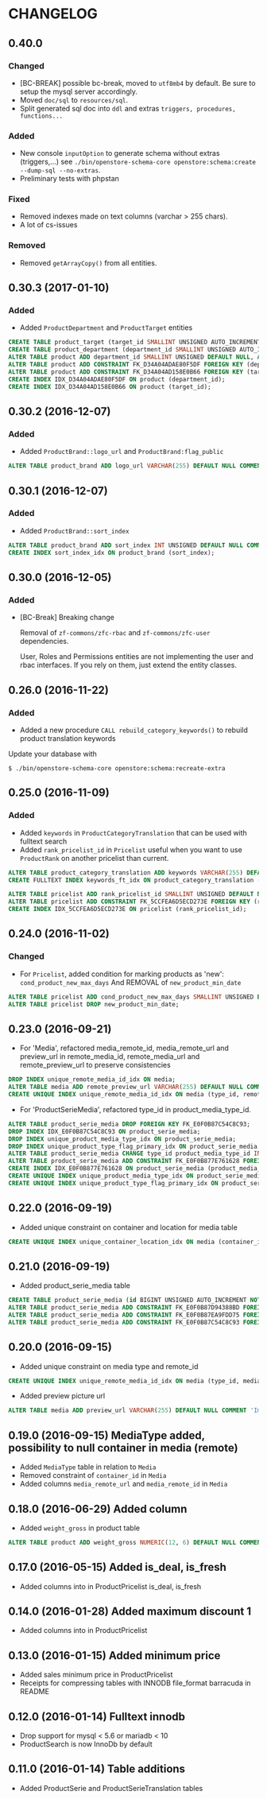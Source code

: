 # CHANGELOG

## 0.40.0

### Changed

- [BC-BREAK] possible bc-break, moved to `utf8mb4` by default. Be sure to setup the mysql server accordingly.
- Moved `doc/sql` to `resources/sql`.
- Split generated sql doc into `ddl` and extras `triggers, procedures, functions...` 

### Added

- New console `inputOption` to generate schema without extras (triggers,...)
  see `./bin/openstore-schema-core openstore:schema:create --dump-sql --no-extras`.
- Preliminary tests with phpstan    

### Fixed 

- Removed indexes made on text columns (varchar > 255 chars).
- A lot of cs-issues

### Removed

- Removed `getArrayCopy()` from all entities.


## 0.30.3 (2017-01-10)

### Added

- Added `ProductDepartment` and `ProductTarget` entities

```sql
CREATE TABLE product_target (target_id SMALLINT UNSIGNED AUTO_INCREMENT NOT NULL, reference VARCHAR(60) NOT NULL COMMENT 'Reference', title VARCHAR(80) DEFAULT NULL, description VARCHAR(15000) DEFAULT NULL, flag_exclude_enduser TINYINT(1) DEFAULT '0' NOT NULL COMMENT 'Visibility should be excluded for enduser target audience', icon_class VARCHAR(40) DEFAULT NULL, sort_index INT UNSIGNED DEFAULT NULL COMMENT 'Relative sort index', created_at DATETIME DEFAULT NULL COMMENT 'Record creation timestamp', updated_at DATETIME DEFAULT NULL COMMENT 'Record last update timestamp', created_by VARCHAR(40) DEFAULT NULL COMMENT 'Creator name', updated_by VARCHAR(40) DEFAULT NULL COMMENT 'Last updater name', legacy_mapping VARCHAR(40) DEFAULT NULL COMMENT 'Unique reference of this record taken from legacy system', legacy_synchro_at DATETIME DEFAULT NULL COMMENT 'Last synchro timestamp', INDEX sort_index_idx (sort_index), INDEX description_idx (description), UNIQUE INDEX unique_reference_idx (reference), UNIQUE INDEX unique_legacy_mapping_idx (legacy_mapping), UNIQUE INDEX unique_title_idx (title), PRIMARY KEY(target_id)) DEFAULT CHARACTER SET utf8 COLLATE utf8_unicode_ci ENGINE = InnoDB COMMENT = 'Product target audience table' ;
CREATE TABLE product_department (department_id SMALLINT UNSIGNED AUTO_INCREMENT NOT NULL, reference VARCHAR(60) NOT NULL COMMENT 'Reference', title VARCHAR(80) DEFAULT NULL, description VARCHAR(15000) DEFAULT NULL, icon_class VARCHAR(40) DEFAULT NULL, sort_index INT UNSIGNED DEFAULT NULL COMMENT 'Relative sort index', created_at DATETIME DEFAULT NULL COMMENT 'Record creation timestamp', updated_at DATETIME DEFAULT NULL COMMENT 'Record last update timestamp', created_by VARCHAR(40) DEFAULT NULL COMMENT 'Creator name', updated_by VARCHAR(40) DEFAULT NULL COMMENT 'Last updater name', legacy_mapping VARCHAR(40) DEFAULT NULL COMMENT 'Unique reference of this record taken from legacy system', legacy_synchro_at DATETIME DEFAULT NULL COMMENT 'Last synchro timestamp', INDEX sort_index_idx (sort_index), INDEX description_idx (description), UNIQUE INDEX unique_reference_idx (reference), UNIQUE INDEX unique_legacy_mapping_idx (legacy_mapping), UNIQUE INDEX unique_title_idx (title), PRIMARY KEY(department_id)) DEFAULT CHARACTER SET utf8 COLLATE utf8_unicode_ci ENGINE = InnoDB COMMENT = 'Product departments' ;
ALTER TABLE product ADD department_id SMALLINT UNSIGNED DEFAULT NULL, ADD target_id SMALLINT UNSIGNED DEFAULT NULL;
ALTER TABLE product ADD CONSTRAINT FK_D34A04ADAE80F5DF FOREIGN KEY (department_id) REFERENCES product_department (department_id) ON DELETE CASCADE;
ALTER TABLE product ADD CONSTRAINT FK_D34A04AD158E0B66 FOREIGN KEY (target_id) REFERENCES product_target (target_id) ON DELETE CASCADE;
CREATE INDEX IDX_D34A04ADAE80F5DF ON product (department_id);
CREATE INDEX IDX_D34A04AD158E0B66 ON product (target_id);
```

## 0.30.2 (2016-12-07)

### Added

- Added `ProductBrand::logo_url` and `ProductBrand:flag_public`

```sql
ALTER TABLE product_brand ADD logo_url VARCHAR(255) DEFAULT NULL COMMENT 'Url to logo', ADD flag_public TINYINT(1) DEFAULT '1' NOT NULL COMMENT 'Whether the brand is active in public website', CHANGE url url VARCHAR(80) DEFAULT NULL COMMENT 'Brand homepage', CHANGE flag_active flag_active TINYINT(1) DEFAULT '1' NOT NULL COMMENT 'Whether the brand is currently active';
```

## 0.30.1 (2016-12-07)

### Added

- Added `ProductBrand::sort_index`

```sql
ALTER TABLE product_brand ADD sort_index INT UNSIGNED DEFAULT NULL COMMENT 'Relative sort index';
CREATE INDEX sort_index_idx ON product_brand (sort_index);
```

## 0.30.0 (2016-12-05)

### Added

- [BC-Break] Breaking change
  
  Removal of `zf-commons/zfc-rbac` and `zf-commons/zfc-user` dependencies.
  
  User, Roles and Permissions entities are not implementing the user and rbac interfaces.
  If you rely on them, just extend the entity classes. 
             

## 0.26.0 (2016-11-22)

### Added

- Added a new procedure `CALL rebuild_category_keywords()` to rebuild product translation keywords 

Update your database with

```console
$ ./bin/openstore-schema-core openstore:schema:recreate-extra
```

## 0.25.0 (2016-11-09)

### Added 

- Added `keywords` in `ProductCategoryTranslation` that can be used with fulltext search
- Added `rank_pricelist_id` in `Pricelist` useful when you want to use `ProductRank` on another
  pricelist than current.
  
```sql
ALTER TABLE product_category_translation ADD keywords VARCHAR(255) DEFAULT NULL;
CREATE FULLTEXT INDEX keywords_ft_idx ON product_category_translation (keywords);

ALTER TABLE pricelist ADD rank_pricelist_id SMALLINT UNSIGNED DEFAULT NULL;
ALTER TABLE pricelist ADD CONSTRAINT FK_5CCFEA6D5ECD273E FOREIGN KEY (rank_pricelist_id) REFERENCES pricelist (pricelist_id) ON DELETE CASCADE;
CREATE INDEX IDX_5CCFEA6D5ECD273E ON pricelist (rank_pricelist_id);
```

## 0.24.0 (2016-11-02)

### Changed

- For `Pricelist`, added condition for marking products as 'new': `cond_product_new_max_days`
  And REMOVAL of `new_product_min_date`

```sql
ALTER TABLE pricelist ADD cond_product_new_max_days SMALLINT UNSIGNED DEFAULT NULL COMMENT 'Flag products as new if more recent than the number of days';
ALTER TABLE pricelist DROP new_product_min_date;
```

## 0.23.0 (2016-09-21)

- For 'Media', refactored media_remote_id, media_remote_url and preview_url in
  remote_media_id, remote_media_url and remote_preview_url to preserve
  consistencies
  
```sql
DROP INDEX unique_remote_media_id_idx ON media;
ALTER TABLE media ADD remote_preview_url VARCHAR(255) DEFAULT NULL COMMENT 'Remote media image preview url', DROP preview_url, CHANGE media_remote_url remote_media_url VARCHAR(385) DEFAULT NULL COMMENT 'Only for remote content (with a null container)', CHANGE media_remote_id remote_media_id VARCHAR(64) DEFAULT NULL COMMENT 'External media id, only for remote content (with a null container)';
CREATE UNIQUE INDEX unique_remote_media_id_idx ON media (type_id, remote_media_id);  
```  

- For 'ProductSerieMedia', refactored type_id in product_media_type_id.

```sql
ALTER TABLE product_serie_media DROP FOREIGN KEY FK_E0F0B87C54C8C93;
DROP INDEX IDX_E0F0B87C54C8C93 ON product_serie_media;
DROP INDEX unique_product_media_type_idx ON product_serie_media;
DROP INDEX unique_product_type_flag_primary_idx ON product_serie_media;
ALTER TABLE product_serie_media CHANGE type_id product_media_type_id INT UNSIGNED NOT NULL;
ALTER TABLE product_serie_media ADD CONSTRAINT FK_E0F0B877E761628 FOREIGN KEY (product_media_type_id) REFERENCES product_media_type (type_id) ON DELETE CASCADE;
CREATE INDEX IDX_E0F0B877E761628 ON product_serie_media (product_media_type_id);
CREATE UNIQUE INDEX unique_product_media_type_idx ON product_serie_media (serie_id, media_id, product_media_type_id);
CREATE UNIQUE INDEX unique_product_type_flag_primary_idx ON product_serie_media (product_media_type_id, serie_id, flag_primary);
```

## 0.22.0 (2016-09-19)

- Added unique constraint on container and location for media table

```sql
CREATE UNIQUE INDEX unique_container_location_idx ON media (container_id, location);
```

## 0.21.0 (2016-09-19)

- Added product_serie_media table

```sql
CREATE TABLE product_serie_media (id BIGINT UNSIGNED AUTO_INCREMENT NOT NULL, serie_id INT UNSIGNED NOT NULL, media_id BIGINT UNSIGNED NOT NULL, type_id INT UNSIGNED NOT NULL, flag_primary TINYINT(1) DEFAULT NULL, sort_index INT UNSIGNED DEFAULT NULL, created_at DATETIME DEFAULT NULL COMMENT 'Record creation timestamp', updated_at DATETIME DEFAULT NULL COMMENT 'Record last update timestamp', created_by VARCHAR(40) DEFAULT NULL COMMENT 'Creator name', updated_by VARCHAR(40) DEFAULT NULL COMMENT 'Last updater name', legacy_mapping VARCHAR(40) DEFAULT NULL COMMENT 'Unique reference of this record taken from legacy system', legacy_synchro_at DATETIME DEFAULT NULL COMMENT 'Last synchro timestamp', INDEX IDX_E0F0B87D94388BD (serie_id), INDEX IDX_E0F0B87EA9FDD75 (media_id), INDEX IDX_E0F0B87C54C8C93 (type_id), INDEX sort_index_idx (sort_index), UNIQUE INDEX unique_product_media_type_idx (serie_id, media_id, type_id), UNIQUE INDEX unique_product_type_flag_primary_idx (type_id, serie_id, flag_primary), PRIMARY KEY(id)) DEFAULT CHARACTER SET utf8 COLLATE utf8_unicode_ci ENGINE = InnoDB COMMENT = 'Product serie media table' ;
ALTER TABLE product_serie_media ADD CONSTRAINT FK_E0F0B87D94388BD FOREIGN KEY (serie_id) REFERENCES product_serie (serie_id) ON DELETE CASCADE;
ALTER TABLE product_serie_media ADD CONSTRAINT FK_E0F0B87EA9FDD75 FOREIGN KEY (media_id) REFERENCES media (media_id) ON DELETE CASCADE;
ALTER TABLE product_serie_media ADD CONSTRAINT FK_E0F0B87C54C8C93 FOREIGN KEY (type_id) REFERENCES product_media_type (type_id) ON DELETE CASCADE;
```

## 0.20.0 (2016-09-15)

- Added unique constraint on media type and remote_id

```sql
CREATE UNIQUE INDEX unique_remote_media_id_idx ON media (type_id, media_remote_id);
```

- Added preview picture url

```sql
ALTER TABLE media ADD preview_url VARCHAR(255) DEFAULT NULL COMMENT 'Image preview url';
```

## 0.19.0 (2016-09-15) MediaType added, possibility to null container in media (remote)  

- Added `MediaType` table in relation to `Media`
- Removed constraint of `container_id` in `Media`
- Added columns `media_remote_url` and `media_remote_id` in `Media`

## 0.18.0 (2016-06-29) Added column 

- Added `weight_gross` in product table 

```sql
ALTER TABLE product ADD weight_gross NUMERIC(12, 6) DEFAULT NULL COMMENT 'Gross weight per sales unit in Kg', CHANGE weight weight NUMERIC(12, 6) DEFAULT NULL COMMENT 'Net weight per sales unit in Kg';
```

## 0.17.0 (2016-05-15) Added is_deal, is_fresh

- Added columns into in ProductPricelist is_deal, is_fresh


## 0.14.0 (2016-01-28) Added maximum discount 1

- Added columns into in ProductPricelist 


## 0.13.0 (2016-01-15) Added minimum price

- Added sales minimum price in ProductPricelist 
- Receipts for compressing tables with INNODB file_format barracuda in README


## 0.12.0 (2016-01-14) Fulltext innodb

- Drop support for mysql < 5.6 or mariadb < 10
- ProductSearch is now InnoDb by default


## 0.11.0 (2016-01-14) Table additions

- Added ProductSerie and ProductSerieTranslation tables

  